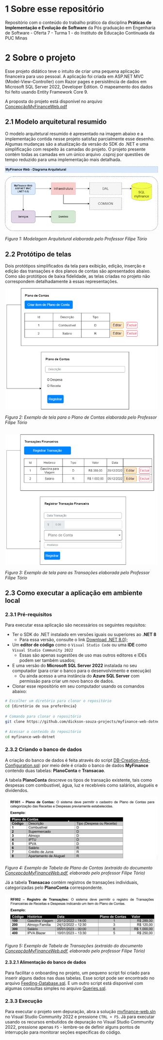 # 1 Sobre esse repositório

Repositório com o conteúdo do trabalho prático da disciplina **Práticas de Implementação e Evolução de Software** da Pós graduação em Engenharia de Software - Oferta 7 - Turma 1 - do Instituto de Educação Continuada da PUC Minas

# 2 Sobre o projeto

Esse projeto didático teve o intuito de criar uma pequena aplicação financeira para uso pessoal. A aplicação foi criada em ASP.NET MVC (Model-View-Controller) com Razor pages e persistência de dados em Microsoft SQL Server 2022, Developer Edition. O mapeamento dos dados foi feito usando Entity Framework Core 9.

A proposta do projeto está disponível no arquivo [ConcepçãoMyFinanceWeb.pdf](./docs/ConcepçãoMyFinanceWeb.pdf)

## 2.1 Modelo arquitetural resumido

O modelo arquitetural resumido é apresentado na imagem abaixo e a implementação contida nesse projeto satisfaz parcialmente esse desenho. Algumas mudanças são a atualização da versão do SDK do .NET e uma simplificação com respeito às camadas do projeto. O projeto presente contém todas as camadas em um único arquivo .csproj por questões de tempo reduzido para uma implementação mais detalhada.

![Modelagem Arquitetural por Filipe Tório](./docs/MyFinanceWeb-ModelagemArquitetural.png)

*Figura 1: Modelagem Arquitetural elaborada pelo Professor Filipe Tório*

## 2.2 Protótipo de telas

Dois protótipos simplificados da tela para exibição, edição, inserção e edição das transações e dos planos de contas são apresentados abaixo. Como são protótipos de baixa fidelidade, as telas criadas no projeto não correspondem detalhadamente à essas representações.

![Exemplo de tela para o Plano de Contas](./docs/Plano%20de%20Contas.png)

*Figura 2: Exemplo de tela para o Plano de Contas elaborada pelo Professor Filipe Tório*<br/><br/>

![Exemplo de tela para as Transações](./docs/Transações.png)

*Figura 3: Exemplo de tela para as Transações elaborada pelo Professor Filipe Tório*

## 2.3 Como executar a aplicação em ambiente local

### 2.3.1 Pré-requisitos
Para executar essa aplicação são necessários os seguintes requisitos:
- Ter o SDK do .NET instalado em versões iguais ou superiores ao **.NET 8**
  - Para essa versão, consulte o link [Download .NET 8.0](https://dotnet.microsoft.com/en-us/download/dotnet/8.0));
- Um **editor de código** como o `Visual Studio Code` ou uma **IDE** como `Visual Studio Community 2022`
  - Essas são apenas sugestões de uso mas outros editores e IDEs podem ser também usados;
- E uma versão do **Microsoft SQL Server 2022** instalada no seu computador (para criar o banco para o desenvolvimento e execução)
  - Ou ainda acesso a uma instância do **Azure SQL Server** com permissão para criar um novo banco de dados.
- Clonar esse repositório em seu computador usando os comandos abaixo:
```bash
# Escolher um diretório para clonar o repositório
cd {diretório de sua preferência}

# Comando para clonar o repositório
git clone https://github.com/dickson-souza-projects/myfinance-web-dotnet.git

# Acessar o conteúdo do repositório
cd myfinance-web-dotnet
```

### 2.3.2 Criando o banco de dados

A criação do banco de dados é feita através do script [DB-Creation-And-Configuration.sql](./Scripts/DB-Creation-and-Configuration.sql): por meio dele é criado o banco de dados **MyFinance** contendo duas tabelas: **PlanoConta** e **Transacao**.

A tabela **PlanoConta** descreve os tipos de transação existente, tais como despesas com combustível, água, luz e recebíveis como salários, aluguéis e dividendos.

![Exemplo de Tabela de Plano de Contas](./docs/Exemplo_Tabela_Plano_Contas.png)

*Figura 4: Exemplo de Tabela de Plano de Contas (extraído do documento [ConcepçãoMyFinanceWeb.pdf](./docs/ConcepçãoMyFinanceWeb.pdf), elaborado pelo professor Filipe Tório)*

Já a tabela **Transacao** contém registros de transações individuais, categorizadas pelo **PlanoConta** correspondente.

![Exemplo de Tabela de Transações](./docs/Exemplo_Tabela_Transacao.png)

*Figura 5: Exemplo de Tabela de Transações (extraído do documento [ConcepçãoMyFinanceWeb.pdf](./docs/ConcepçãoMyFinanceWeb.pdf), elaborado pelo professor Filipe Tório)*

#### 2.3.2.1 Alimentação do banco de dados

Para facilitar o onboarding no projeto, um pequeno script foi criado para inserir alguns dados nas duas tabelas. Esse script pode ser encontrado no arquivo [Feeding-Database.sql](./Scripts/Feeding-Database.sql). E um outro script está disponível com algumas consultas simples no arquivo [Queries.sql](./Scripts/Queries.sql).

### 2.3.3 Execução

Para executar o projeto sem depuração, abra a solução [myfinance-web.sln](myfinance-web.sln) no Visual Studio Community 2022 e pressione `CTRL + F5`. Já para executar usando os recursos embutidos de depuração no Visual Studio Community 2022, pressione apenas `F5` - lembre-se de definir alguns pontos de interrupção para monitorar seções específicas do código.